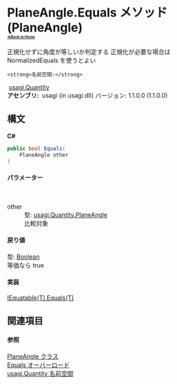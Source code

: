 # PlaneAngle.Equals メソッド (PlaneAngle)<div style="font-size:30%"><a href="https://github.com/usagi/usagi.cs/blob/master/docs/Home.md">≪Back to Home</a></div> 

正規化せずに角度が等しいか判定する 正規化が必要な場合は NormalizedEquals を使うとよい


    <strong>名前空間:</strong>
&nbsp;<a href="N_usagi_Quantity.md">usagi.Quantity</a><br /><strong>アセンブリ:</strong>
&nbsp;usagi (in usagi.dll) バージョン: 1.1.0.0 (1.1.0.0)

## 構文

**C#**<br />
``` C#
public bool Equals(
	PlaneAngle other
)
```


#### パラメーター
&nbsp;<dl><dt>other</dt><dd>型: <a href="T_usagi_Quantity_PlaneAngle.md">usagi.Quantity.PlaneAngle</a><br />比較対象</dd></dl>

#### 戻り値
型: <a href="http://msdn2.microsoft.com/ja-jp/library/a28wyd50" target="_blank">Boolean</a><br />等価なら true

#### 実装
<a href="http://msdn2.microsoft.com/ja-jp/library/ms131190" target="_blank">IEquatable(T).Equals(T)</a><br />

## 関連項目


#### 参照
<a href="T_usagi_Quantity_PlaneAngle.md">PlaneAngle クラス</a><br /><a href="Overload_usagi_Quantity_PlaneAngle_Equals.md">Equals オーバーロード</a><br /><a href="N_usagi_Quantity.md">usagi.Quantity 名前空間</a><br />